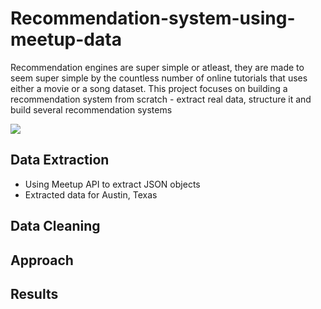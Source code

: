 # Recommendation-system-using-meetup-data
Recommendation engines are super simple or atleast, they are made to seem super simple by the countless number of online tutorials that uses either a movie or a song dataset. This project focuses on building a recommendation system from scratch - extract real data, structure it and build several recommendation systems


![](https://secure.meetupstatic.com/s/img/7223371979728590/app_download/social/fb/meetup.en.png)



## Data Extraction 

- Using Meetup API to extract JSON objects 
- Extracted data for Austin, Texas

## Data Cleaning

## Approach 

## Results 



